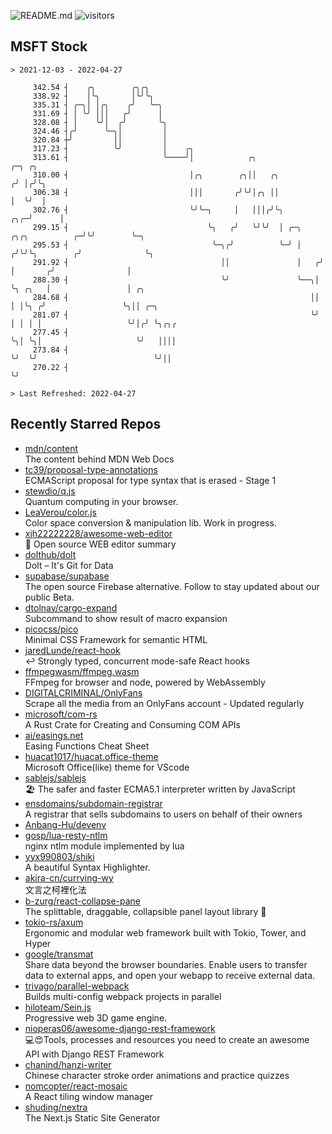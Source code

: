 ![README.md](https://github.com/Gerhut/Gerhut/workflows/README.md/badge.svg)
![visitors](https://visitors.vercel.app/Gerhut/Gerhut?token=8cf69d1f6813d272ef062726b6070c9be4ff72038cfe5a7ded7384a8da65d866)

## MSFT Stock

```
> 2021-12-03 - 2022-04-27

     342.54 ┤    ╭╮        ╭╮╭╮                                                                                  
     338.92 ┤    │╰╮       │╰╯╰╮                                                                                 
     335.31 ┤ ╭─╮│ │╭╮    ╭╯   ╰─╮                                                                               
     331.69 ┤ │ ╰╯ │││   ╭╯      │                                                                               
     328.08 ┤ │    ╰╯│  ╭╯       ╰╮                                                                              
     324.46 ┤╭╯      ╰─╮│         │                                                                              
     320.84 ┼╯         ││         │                                                                              
     317.23 ┤          ╰╯         │    ╭╮                                                                        
     313.61 ┤                     ╰────╯│            ╭╮                                    ╭─╮ ╭╮                
     310.00 ┤                           │╭╮        ╭╮││   ╭╮                              ╭╯ │╭╯╰╮               
     306.38 ┤                           │││       ╭╯╰╯│╭╮ ││                              │  ╰╯  │               
     302.76 ┤                           ╰╯╰─╮     │   │││╭╯╰╮                         ╭╮╭─╯      │               
     299.15 ┤                               ╰╮   ╭╯   ╰╯╰╯  │ ╭─╮     ╭╮╭╮          ╭─╯╰╯        ╰─╮             
     295.53 ┤                                ╰─╮╭╯          ╰─╯ │    ╭╯╰╯╰╮        ╭╯              ╰╮            
     291.92 ┤                                  ││               │   ╭╯    │       ╭╯                │            
     288.30 ┤                                  ╰╯               ╰──╮│     ╰╮ ╭╮   │                 │ ╭╮         
     284.68 ┤                                                      ││      │ │╰╮ ╭╯                 ╰╮││ ╭─╮     
     281.07 ┤                                                      ╰╯      │ │ │ │                   ╰╯│╭╯ ╰╮╭╮╭ 
     277.45 ┤                                                              ╰╮│ ╰╮│                     ╰╯   ││││ 
     273.84 ┤                                                               ╰╯  ╰╯                          ╰╯││ 
     270.22 ┤                                                                                                 ╰╯ 

> Last Refreshed: 2022-04-27
```

## Recently Starred Repos

- [mdn/content](https://github.com/mdn/content)  
  The content behind MDN Web Docs
- [tc39/proposal-type-annotations](https://github.com/tc39/proposal-type-annotations)  
  ECMAScript proposal for type syntax that is erased - Stage 1
- [stewdio/q.js](https://github.com/stewdio/q.js)  
  Quantum computing in your browser.
- [LeaVerou/color.js](https://github.com/LeaVerou/color.js)  
  Color space conversion & manipulation lib. Work in progress.
- [xjh22222228/awesome-web-editor](https://github.com/xjh22222228/awesome-web-editor)  
  🔨  Open source WEB editor summary
- [dolthub/dolt](https://github.com/dolthub/dolt)  
  Dolt – It's Git for Data
- [supabase/supabase](https://github.com/supabase/supabase)  
  The open source Firebase alternative. Follow to stay updated about our public Beta.
- [dtolnay/cargo-expand](https://github.com/dtolnay/cargo-expand)  
  Subcommand to show result of macro expansion
- [picocss/pico](https://github.com/picocss/pico)  
  Minimal CSS Framework for semantic HTML
- [jaredLunde/react-hook](https://github.com/jaredLunde/react-hook)  
  ↩ Strongly typed, concurrent mode-safe React hooks
- [ffmpegwasm/ffmpeg.wasm](https://github.com/ffmpegwasm/ffmpeg.wasm)  
  FFmpeg for browser and node, powered by WebAssembly
- [DIGITALCRIMINAL/OnlyFans](https://github.com/DIGITALCRIMINAL/OnlyFans)  
  Scrape all the media from an OnlyFans account - Updated regularly
- [microsoft/com-rs](https://github.com/microsoft/com-rs)  
  A Rust Crate for Creating and Consuming COM APIs
- [ai/easings.net](https://github.com/ai/easings.net)  
  Easing Functions Cheat Sheet
- [huacat1017/huacat.office-theme](https://github.com/huacat1017/huacat.office-theme)  
  Microsoft Office(like) theme for VScode
- [sablejs/sablejs](https://github.com/sablejs/sablejs)  
  🏖️ The safer and faster ECMA5.1 interpreter written by JavaScript
- [ensdomains/subdomain-registrar](https://github.com/ensdomains/subdomain-registrar)  
  A registrar that sells subdomains to users on behalf of their owners
- [Anbang-Hu/devenv](https://github.com/Anbang-Hu/devenv)  
- [gosp/lua-resty-ntlm](https://github.com/gosp/lua-resty-ntlm)  
  nginx ntlm module implemented by lua
- [yyx990803/shiki](https://github.com/yyx990803/shiki)  
  A beautiful Syntax Highlighter.
- [akira-cn/currying-wy](https://github.com/akira-cn/currying-wy)  
  文言之柯裡化法
- [b-zurg/react-collapse-pane](https://github.com/b-zurg/react-collapse-pane)  
  The splittable, draggable, collapsible panel layout library 🎉
- [tokio-rs/axum](https://github.com/tokio-rs/axum)  
  Ergonomic and modular web framework built with Tokio, Tower, and Hyper
- [google/transmat](https://github.com/google/transmat)  
  Share data beyond the browser boundaries. Enable users to transfer data to external apps, and open your webapp to receive external data.
- [trivago/parallel-webpack](https://github.com/trivago/parallel-webpack)  
  Builds multi-config webpack projects in parallel
- [hiloteam/Sein.js](https://github.com/hiloteam/Sein.js)  
  Progressive web 3D game engine.
- [nioperas06/awesome-django-rest-framework](https://github.com/nioperas06/awesome-django-rest-framework)  
   💻😍Tools, processes and resources you need to create an awesome API with Django REST Framework
- [chanind/hanzi-writer](https://github.com/chanind/hanzi-writer)  
  Chinese character stroke order animations and practice quizzes
- [nomcopter/react-mosaic](https://github.com/nomcopter/react-mosaic)  
  A React tiling window manager
- [shuding/nextra](https://github.com/shuding/nextra)  
  The Next.js Static Site Generator
